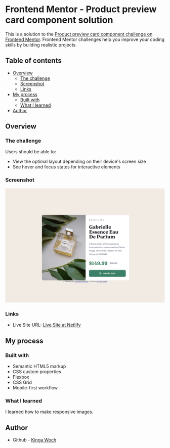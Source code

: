 # Frontend Mentor - Product preview card component solution

This is a solution to the [Product preview card component challenge on Frontend Mentor](https://www.frontendmentor.io/challenges/product-preview-card-component-GO7UmttRfa). Frontend Mentor challenges help you improve your coding skills by building realistic projects. 

## Table of contents

- [Overview](#overview)
  - [The challenge](#the-challenge)
  - [Screenshot](#screenshot)
  - [Links](#links)
- [My process](#my-process)
  - [Built with](#built-with)
  - [What I learned](#what-i-learned)
- [Author](#author)


## Overview

### The challenge

Users should be able to:

- View the optimal layout depending on their device's screen size
- See hover and focus states for interactive elements

### Screenshot

![](./screenshot.png)


### Links

- Live Site URL: [Live Site at Netlify](https://product-preview-card-component-kw.netlify.app/)

## My process

### Built with

- Semantic HTML5 markup
- CSS custom properties
- Flexbox
- CSS Grid
- Mobile-first workflow


### What I learned

I learned how to make responsive images.


## Author

- Github - [Kinga Woch](https://github.com/KingaWoch)